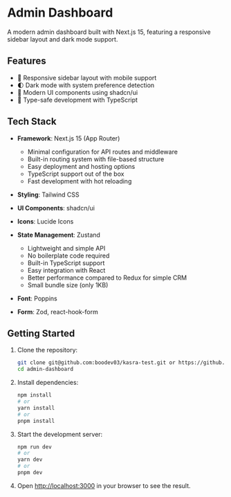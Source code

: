 # Admin Dashboard

A modern admin dashboard built with Next.js 15, featuring a responsive sidebar layout and dark mode support.

## Features

- 📱 Responsive sidebar layout with mobile support
- 🌓 Dark mode with system preference detection
- 🎨 Modern UI components using shadcn/ui
- 🎯 Type-safe development with TypeScript

## Tech Stack

- **Framework**: Next.js 15 (App Router)

  - Minimal configuration for API routes and middleware
  - Built-in routing system with file-based structure
  - Easy deployment and hosting options
  - TypeScript support out of the box
  - Fast development with hot reloading

- **Styling**: Tailwind CSS
- **UI Components**: shadcn/ui
- **Icons**: Lucide Icons

- **State Management**: Zustand

  - Lightweight and simple API
  - No boilerplate code required
  - Built-in TypeScript support
  - Easy integration with React
  - Better performance compared to Redux for simple CRM
  - Small bundle size (only 1KB)

- **Font**: Poppins
- **Form**: Zod, react-hook-form

## Getting Started

1. Clone the repository:

   ```bash
   git clone git@github.com:boodev03/kasra-test.git or https://github.com/boodev03/kasra-test.git
   cd admin-dashboard
   ```

2. Install dependencies:

   ```bash
   npm install
   # or
   yarn install
   # or
   pnpm install
   ```

3. Start the development server:

   ```bash
   npm run dev
   # or
   yarn dev
   # or
   pnpm dev
   ```

4. Open [http://localhost:3000](http://localhost:3000) in your browser to see the result.
